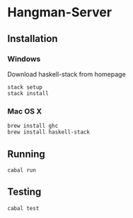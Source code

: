 # Hangman-Server

## Installation

### Windows

Download haskell-stack from homepage
```
stack setup
stack install
```

### Mac OS X
```
brew install ghc
brew install haskell-stack
```

## Running
```
cabal run
```

## Testing
```
cabal test
```


